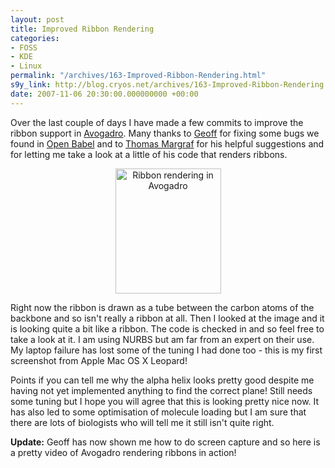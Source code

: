 ```yaml
---
layout: post
title: Improved Ribbon Rendering
categories:
- FOSS
- KDE
- Linux
permalink: "/archives/163-Improved-Ribbon-Rendering.html"
s9y_link: http://blog.cryos.net/archives/163-Improved-Ribbon-Rendering.html
date: 2007-11-06 20:30:00.000000000 +00:00
---
```

<span><p>Over the last couple of days I have made a few commits to improve the ribbon support in <a href="http://avogadro.sourceforge.net/">Avogadro</a>. Many thanks to <a href="http://geoffhutchison.net/blog/">Geoff</a> for fixing some bugs we found in <a href="http://openbabel.sourceforge.net/">Open Babel</a> and to <a href="http://thomasmargraf.org/">Thomas Margraf</a> for his helpful suggestions and for letting me take a look at a little of his code that renders ribbons.</p>

<center><img width="169" height="200" src="http://blog.cryos.net/uploads/avo-20071106.serendipityThumb.png" alt="Ribbon rendering in Avogadro" title="Ribbon rendering in Avogadro" /></center>

<p>Right now the ribbon is drawn as a tube between the carbon atoms of the backbone and so isn't really a ribbon at all. Then I looked at the image and it is looking quite a bit like a ribbon. The code is checked in and so feel free to take a look at it. I am using NURBS but am far from an expert on their use. My laptop failure has lost some of the tuning I had done too - this is my first screenshot from Apple Mac OS X Leopard!</p>

<p>Points if you can tell me why the alpha helix looks pretty good despite me having not yet implemented anything to find the correct plane! Still needs some tuning but I hope you will agree that this is looking pretty nice now. It has also led to some optimisation of molecule loading but I am sure that there are lots of biologists who will tell me it still isn't quite right.</p>

<p><strong>Update:</strong> Geoff has now shown me how to do screen capture and so here is a pretty video of Avogadro rendering ribbons in action!</p>
<center><object width="425" height="350"> <param name="movie" value="http://www.youtube.com/v/rSa-Pu0YVhg"> </param> <embed src="http://www.youtube.com/v/rSa-Pu0YVhg" type="application/x-shockwave-flash" width="425" height="350"> </embed> </object></center></span>
